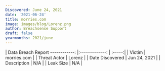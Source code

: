 ```yaml
---
Discovered: June 24, 2021
date: '2021-06-24'
title: morries.com
image: images/blog/Lorenz.png
author: Breachsense Support
draft: false
yearmonths: 2021/june
---
```



| Data Breach Report
------------:   |:-------------:    | :-----:|
| Victim    | morries.com      | 
| Threat Actor    | Lorenz      | 
| Date Discovered    | Jun 24, 2021      | 
| Description    | N/A      | 
| Leak Size    | N/A      | 

